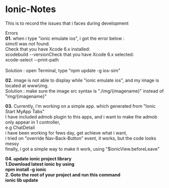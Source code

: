# Ionic-Notes
This is to record the issues that i faces during development


Errors<BR>
<b>01.</b> when i type "ionic emulate ios", i got the error below : <BR>
    simctl was not found.<BR>
    Check that you have Xcode 6.x installed:<BR>
	    xcodebuild --versionCheck that you have Xcode 6.x selected: <BR>
	    xcode-select --print-path<BR>
	    <BR>
    Solution : open Terminal, type "npm update -g ios-sim"
    

<b>02.</b> image is not able to display while "ionic emulate ios", and my image is located at www\img\. <BR>
    Solution : make sure the image src syntax is "./img/{imagename}" instead of "img/{imagename}"


<b>03.</b> Currently, i'm working on a simple app. which generated from "Ionic Start MyApp Tabs" <BR>
I have included admob plugin to this apps, and i want to make the admob only appear in 1 controller, <BR>
e.g ChatDetail <BR>
i have been working for fews day, get achieve what i want, <BR>
i tried on "override Nav-Back-Button" event, it works, but the code looks messy<BR>
finally, i got a simple way to make it work, using "$ionicView.beforeLeave"

<b>04.<b> update ionic project library<BR>
1.Download latest ionic by using<BR>
npm install -g ionic<BR>
2. Goto the root of your project and run this command<BR>
ionic lib update<BR>





